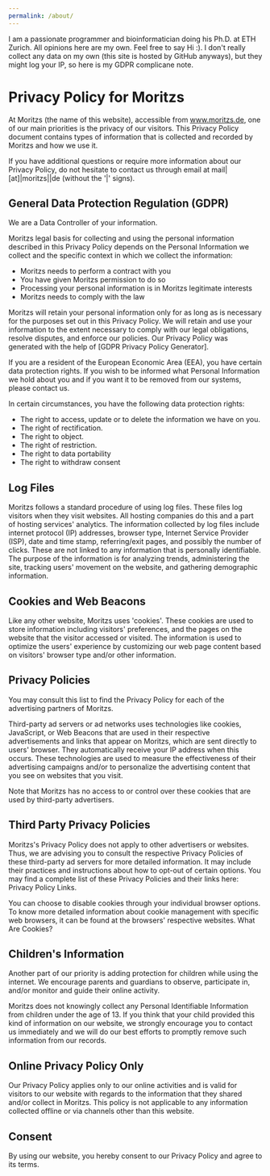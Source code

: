 ```yaml
---
permalink: /about/
---
```


I am a passionate programmer and bioinformatician doing his Ph.D. at ETH Zurich. All opinions here are my own. Feel free to say Hi :).
I don't really collect any data on my own (this site is hosted by GitHub anyways), but they might log your IP, so here is my GDPR complicane note.


Privacy Policy for Moritzs
==================================

At Moritzs (the name of this website), accessible from www.moritzs.de, one of our main priorities
is the privacy of our visitors. This Privacy Policy document contains
types of information that is collected and recorded by Moritzs and how
we use it.

If you have additional questions or require more information about our
Privacy Policy, do not hesitate to contact us through email at mail|[at]|moritzs|<dot>|de (without the '|' signs).

General Data Protection Regulation (GDPR)
-----------------------------------------

We are a Data Controller of your information.

Moritzs legal basis for collecting and using the personal information
described in this Privacy Policy depends on the Personal Information we
collect and the specific context in which we collect the information:

-   Moritzs needs to perform a contract with you
-   You have given Moritzs permission to do so
-   Processing your personal information is in Moritzs legitimate
    interests
-   Moritzs needs to comply with the law

Moritzs will retain your personal information only for as long as is
necessary for the purposes set out in this Privacy Policy. We will
retain and use your information to the extent necessary to comply with
our legal obligations, resolve disputes, and enforce our policies. Our
Privacy Policy was generated with the help of [GDPR Privacy Policy
Generator].

If you are a resident of the European Economic Area (EEA), you have
certain data protection rights. If you wish to be informed what Personal
Information we hold about you and if you want it to be removed from our
systems, please contact us.

In certain circumstances, you have the following data protection rights:

-   The right to access, update or to delete the information we have on
    you.
-   The right of rectification.
-   The right to object.
-   The right of restriction.
-   The right to data portability
-   The right to withdraw consent

Log Files
---------

Moritzs follows a standard procedure of using log files. These files log
visitors when they visit websites. All hosting companies do this and a
part of hosting services' analytics. The information collected by log
files include internet protocol (IP) addresses, browser type, Internet
Service Provider (ISP), date and time stamp, referring/exit pages, and
possibly the number of clicks. These are not linked to any information
that is personally identifiable. The purpose of the information is for
analyzing trends, administering the site, tracking users' movement on
the website, and gathering demographic information.

Cookies and Web Beacons
-----------------------

Like any other website, Moritzs uses 'cookies'. These cookies are used
to store information including visitors' preferences, and the pages on
the website that the visitor accessed or visited. The information is
used to optimize the users' experience by customizing our web page
content based on visitors' browser type and/or other information.

Privacy Policies
----------------

You may consult this list to find the Privacy Policy for each of the
advertising partners of Moritzs.

Third-party ad servers or ad networks uses technologies like cookies,
JavaScript, or Web Beacons that are used in their respective
advertisements and links that appear on Moritzs, which are sent directly
to users' browser. They automatically receive your IP address when this
occurs. These technologies are used to measure the effectiveness of
their advertising campaigns and/or to personalize the advertising
content that you see on websites that you visit.

Note that Moritzs has no access to or control over these cookies that
are used by third-party advertisers.

Third Party Privacy Policies
----------------------------

Moritzs's Privacy Policy does not apply to other advertisers or
websites. Thus, we are advising you to consult the respective Privacy
Policies of these third-party ad servers for more detailed information.
It may include their practices and instructions about how to opt-out of
certain options. You may find a complete list of these Privacy Policies
and their links here: Privacy Policy Links.

You can choose to disable cookies through your individual browser
options. To know more detailed information about cookie management with
specific web browsers, it can be found at the browsers' respective
websites. What Are Cookies?

Children's Information
----------------------

Another part of our priority is adding protection for children while
using the internet. We encourage parents and guardians to observe,
participate in, and/or monitor and guide their online activity.

Moritzs does not knowingly collect any Personal Identifiable Information
from children under the age of 13. If you think that your child provided
this kind of information on our website, we strongly encourage you to
contact us immediately and we will do our best efforts to promptly
remove such information from our records.

Online Privacy Policy Only
--------------------------

Our Privacy Policy applies only to our online activities and is valid
for visitors to our website with regards to the information that they
shared and/or collect in Moritzs. This policy is not applicable to any
information collected offline or via channels other than this website.

Consent
-------

By using our website, you hereby consent to our Privacy Policy and agree
to its terms.

